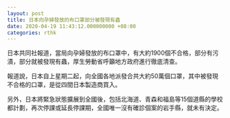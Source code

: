 ```yaml
---
layout: post
title: 日本向孕婦發放的布口罩部分被發現有蟲
date: 2020-04-19 11:43:12.000000000 +08:00
categories: rthk
---
```


日本共同社報道，當局向孕婦發放的布口罩中，有大約1900個不合格，部分有污漬，部分就被發現有蟲，厚生勞動省呼籲地方政府進行徹底清查。

報道說，日本自上星期二起，向全國各地派發合共大約50萬個口罩，其中被發現不合格的口罩，是從四間日本製造商買入。

另外，日本將緊急狀態擴展到全國後，包括北海道、青森和福島等15個道縣的學校都計劃，再次停課或延長停課期，全國唯一沒有確診個案的岩手縣，就未有決定。
